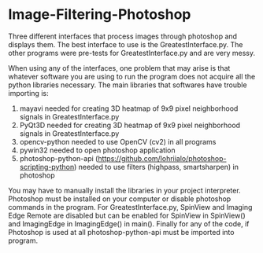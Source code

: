 # Image-Filtering-Photoshop
Three different interfaces that process images through photoshop and displays them. The best interface to use is the GreatestInterface.py. The other programs were pre-tests for GreatestInterface.py and are very messy.

When using any of the interfaces, one problem that may arise is that whatever software you are using to run the program does not acquire all the python libraries necessary. The main libraries that softwares have trouble importing is:
1. mayavi
needed for creating 3D heatmap of 9x9 pixel neighborhood signals in GreatestInterface.py
2. PyQt3D
needed for creating 3D heatmap of 9x9 pixel neighborhood signals in GreatestInterface.py
3. opencv-python
needed to use OpenCV (cv2) in all programs
4. pywin32
needed to open photoshop application
5. photoshop-python-api (https://github.com/lohriialo/photoshop-scripting-python)
needed to use filters (highpass, smartsharpen) in photoshop

You may have to manually install the libraries in your project interpreter. 
Photoshop must be installed on your computer or disable photoshop commands in the program. For GreatestInterface.py, SpinView and Imaging Edge Remote are disabled but can be enabled for SpinView in SpinView() and ImagingEdge in ImagingEdge() in main(). Finally for any of the code, if Photoshop is used at all photoshop-python-api must be imported into program.
